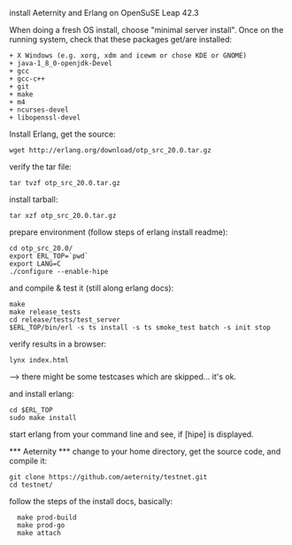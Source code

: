 install Aeternity and Erlang on OpenSuSE Leap 42.3

When doing a fresh OS install, choose "minimal server install".
Once on the running system, check that these packages get/are installed:
```
+ X Windows (e.g. xorg, xdm and icewm or chose KDE or GNOME)
+ java-1_8_0-openjdk-Devel 
+ gcc
+ gcc-c++
+ git
+ make
+ m4
+ ncurses-devel
+ libopenssl-devel
```

Install Erlang, get the source:
```
wget http://erlang.org/download/otp_src_20.0.tar.gz
```
verify the tar file:
```
tar tvzf otp_src_20.0.tar.gz
```
install tarball:
```
tar xzf otp_src_20.0.tar.gz
```
prepare environment (follow steps of erlang install readme):
```
cd otp_src_20.0/
export ERL_TOP=`pwd`
export LANG=C
./configure --enable-hipe
```
and compile & test it (still along erlang docs):
```
make
make release_tests
cd release/tests/test_server
$ERL_TOP/bin/erl -s ts install -s ts smoke_test batch -s init stop
```
verify results in a browser:
```
lynx index.html 
```
--> there might be some testcases which are skipped... it's ok.

and install erlang:
```
cd $ERL_TOP
sudo make install 
```
start erlang from your command line and see, if [hipe] is displayed.


*** Aeternity ***
change to your home directory, get the source code, and compile it:
```
git clone https://github.com/aeternity/testnet.git
cd testnet/
```
follow the steps of the install docs, basically:
```
  make prod-build
  make prod-go
  make attach
```



